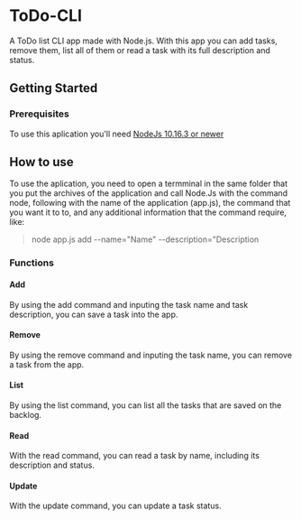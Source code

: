 # ToDo-CLI
A ToDo list CLI app made with Node.js. With this app you can add tasks, remove them, list all of them or read a task with its full description and status.

<h2>Getting Started</h2>
<h3>Prerequisites</h3>
To use this aplication you'll need <a href="https://nodejs.org/en/">NodeJs 10.16.3 or newer</a>

<h2>How to use</h2>

To use the aplication, you need to open a termminal in the same folder that you put the archives of the application and call Node.Js with the command node, following with the name of the application (app.js), the command that you want it to to, and any additional information that the command require, like:

<blockquote>node app.js add --name="Name" --description="Description</blockquote>

<h3>Functions</h3>
<h4>Add</h4>
By using the add command and inputing the task name and task description, you can save a task into the app.

<h4>Remove</h4>

By using the remove command and inputing the task name, you can remove a task from the app.

<h4>List</h4>

By using the list command, you can list all the tasks that are saved on the backlog.

<h4>Read</h4>

With the read command, you can read a task by name, including its description and status.

<h4>Update</h4>

With the update command, you can update a task status.
